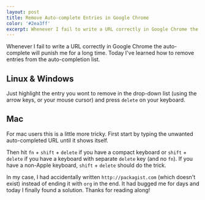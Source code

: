 ```yaml
---
layout: post
title: Remove Auto-complete Entries in Google Chrome
color: '#2ea3ff'
excerpt: Whenever I fail to write a URL correctly in Google Chrome the auto-complete will punish me for a long time. Today I've learned how to remove entries from the auto-completion list. 
---
```


Whenever I fail to write a URL correctly in Google Chrome the auto-complete will punish me for a long time. Today I've learned how to remove entries from the auto-completion list.

## Linux & Windows

Just highlight the entry you wont to remove in the drop-down list (using the arrow keys, or your mouse cursor) and press `delete` on your keyboard.

## Mac

For mac users this is a little more tricky. First start by typing the unwanted auto-completed URL until it shows itself.  

Then hit `fn` + `shift` + `delete` if you have a compact keyboard or `shift` + `delete`  if you have a keyboard with separate `delete` key (and no `fn`).  If you have a non-Apple keyboard, `shift` + `delete` should do the trick.


In my case, I had accidentally written `http://packagist.com` (which doesn't exist) instead of ending it with `org` in the end. It had bugged me for days and today I finally found a solution. Thanks for reading along! 


